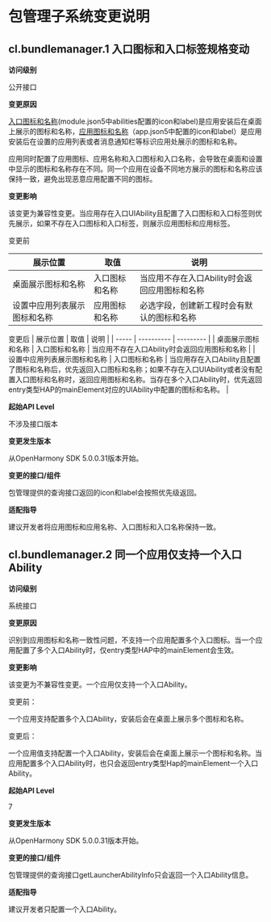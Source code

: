 # 包管理子系统变更说明

## cl.bundlemanager.1 入口图标和入口标签规格变动

**访问级别**

公开接口

**变更原因**

[入口图标和名称](../../../application-dev/application-models/application-component-configuration-stage.md#入口图标和标签配置)(module.json5中abilities配置的icon和label)是应用安装后在桌面上展示的图标和名称，[应用图标和名称](../../../application-dev/application-models/application-component-configuration-stage.md#应用图标和标签配置)（app.json5中配置的icon和label）是应用安装后在设置的应用列表或者消息通知栏等标识应用处展示的图标和名称。

应用同时配置了应用图标、应用名称和入口图标和入口名称，会导致在桌面和设置中显示的图标和名称存在不同。同一个应用在设备不同地方展示的图标和名称应该保持一致，避免出现恶意应用配置不同的图标。

**变更影响**

该变更为兼容性变更。当应用存在入口UIAbility且配置了入口图标和入口标签则优先展示，如果不存在入口图标和入口标签，则展示应用图标和应用标签。

变更前

| 展示位置    | 取值       | 说明        |
| ----- | ---------- | --------- |
|  桌面展示图标和名称   |  入口图标和名称  |  当应用不存在入口Ability时会返回应用图标和名称  |
|  设置中应用列表展示图标和名称   |  应用图标和名称  |  必选字段，创建新工程时会有默认的图标和名称  |


变更后
| 展示位置    | 取值       | 说明        |
| ----- | ---------- | --------- |
|  桌面展示图标和名称   |  入口图标和名称  |  当应用不存在入口Ability时会返回应用图标和名称  |
|  设置中应用列表展示图标和名称   |  入口图标和名称  |  当应用存在入口Ability且配置了图标和名称后，优先返回入口图标和名称；如果不存在入口UIAbility或者没有配置入口图标和名称时，返回应用图标和名称。当存在多个入口Ability时，优先返回entry类型HAP的mainElement对应的UIAbility中配置的图标和名称。  |

**起始API Level**

不涉及接口版本

**变更发生版本**

从OpenHarmony SDK 5.0.0.31版本开始。

**变更的接口/组件**

包管理提供的查询接口返回的icon和label会按照优先级返回。

**适配指导**

建议开发者将应用图标和应用名称、入口图标和入口名称保持一致。

## cl.bundlemanager.2 同一个应用仅支持一个入口Ability

**访问级别**

系统接口

**变更原因**

识别到应用图标和名称一致性问题，不支持一个应用配置多个入口图标。当一个应用配置了多个入口Ability时，仅entry类型HAP中的mainElement会生效。

**变更影响**

该变更为不兼容性变更。一个应用仅支持一个入口Ability。

变更前：

一个应用支持配置多个入口Ability，安装后会在桌面上展示多个图标和名称。

变更后：

一个应用值支持配置一个入口Ability，安装后会在桌面上展示一个图标和名称。当应用配置多个入口Ability时，也只会返回entry类型Hap的mainElement一个入口Ability。

**起始API Level**

7

**变更发生版本**

从OpenHarmony SDK 5.0.0.31版本开始。

**变更的接口/组件**

包管理提供的查询接口getLauncherAbilityInfo只会返回一个入口Ability信息。

**适配指导**

建议开发者只配置一个入口Ability。